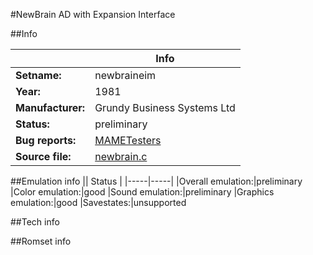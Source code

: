 #NewBrain AD with Expansion Interface

##Info

||Info|
|-----|-----|
|**Setname:**|newbraineim
|**Year:**|1981
|**Manufacturer:**|Grundy Business Systems Ltd
|**Status:**|preliminary
|**Bug reports:**|[MAMETesters](http://mametesters.org/view_all_set.php?type=1&temporary=y&search=newbrain.c)
|**Source file:**|[newbrain.c](https://github.com/mamedev/mame/blob/master/src/mess/drivers/newbrain.c)

##Emulation info
|| Status |
|-----|-----|
|Overall emulation:|preliminary
|Color emulation:|good
|Sound emulation:|preliminary
|Graphics emulation:|good
|Savestates:|unsupported

##Tech info

##Romset info

<!--- START OF EDITED COMMENT DO NOT TOUCH TEXT ABOVE-->

